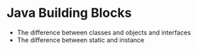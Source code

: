 # Java Building Blocks

* The difference between classes and objects and interfaces
* The difference between static and instance
